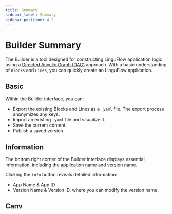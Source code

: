 ```yaml
---
title: Summary
sidebar_label: Summary
sidebar_position: 4.2
---
```


# Builder Summary

The Builder is a tool designed for constructing LinguFlow application logic using a [Directed Acyclic Graph (DAG)](https://en.wikipedia.org/wiki/Directed_acyclic_graph) approach. With a basic understanding of `Blocks` and `Lines`, you can quickly create an LinguFlow application.

## Basic

Within the Builder interface, you can:
- Export the existing Blocks and Lines as a `.yaml` file. The export process anonymizes any keys.
- Import an existing `.yaml` file and visualize it.
- Save the current content.
- Publish a saved version.

## Information

The bottom right corner of the Builder interface displays essential information, including the application name and version name.

Clicking the `info` button reveals detailed information:
- App Name & App ID
- Version Name & Version ID, where you can modify the version name.

## Canv